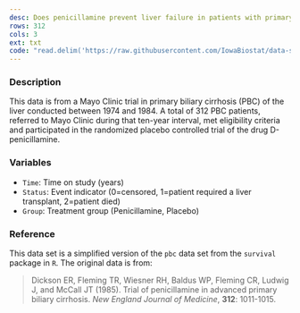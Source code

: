 ```yaml
---
desc: Does penicillamine prevent liver failure in patients with primary biliary cirrhosis
rows: 312
cols: 3
ext: txt
code: "read.delim('https://raw.githubusercontent.com/IowaBiostat/data-sets/main/cirrhosis/cirrhosis.txt')"
---
```


### Description

This data is from a Mayo Clinic trial in primary biliary cirrhosis (PBC) of the liver conducted between 1974 and 1984.  A total of 312 PBC patients, referred to Mayo Clinic during that ten-year interval, met eligibility criteria and participated in the randomized placebo controlled trial of the drug D-penicillamine.

### Variables

* `Time`: Time on study (years)
* `Status`: Event indicator (0=censored, 1=patient required a liver transplant, 2=patient died)
* `Group`: Treatment group (Penicillamine, Placebo)

### Reference

This data set is a simplified version of the `pbc` data set from the `survival` package in `R`. The original data is from:

> Dickson  ER, Fleming TR, Wiesner RH, Baldus WP, Fleming CR, Ludwig J, and McCall JT (1985). Trial of penicillamine in advanced primary biliary cirrhosis.  *New England Journal of Medicine*, **312**: 1011-1015.
